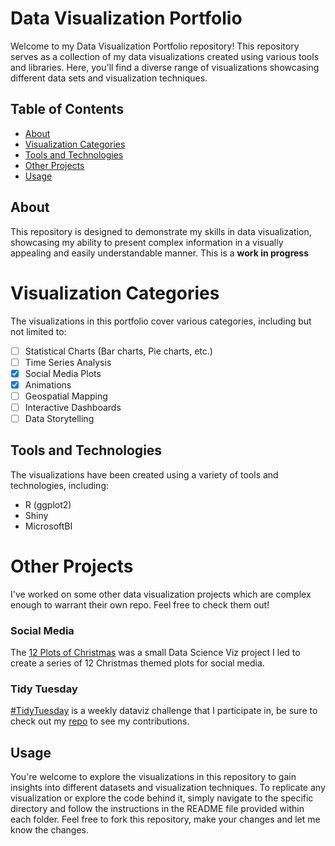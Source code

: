# Data Visualization Portfolio
Welcome to my Data Visualization Portfolio repository! This repository serves as a collection of my data visualizations created using various tools and libraries. Here, you'll find a diverse range of visualizations showcasing different data sets and visualization techniques.

## Table of Contents
- [About](#about)
- [Visualization Categories](#categories)
- [Tools and Technologies](#tools)
- [Other Projects](#projects)
- [Usage](#projects)

## About <a name="about"></a> 
This repository is designed to demonstrate my skills in data visualization, showcasing my ability to present complex information in a visually appealing and easily understandable manner. This is a **work in progress** 

# Visualization Categories <a name="categories"></a> 
The visualizations in this portfolio cover various categories, including but not limited to:

- [ ] Statistical Charts (Bar charts, Pie charts, etc.)
- [ ] Time Series Analysis
- [X] Social Media Plots
- [X] Animations
- [ ] Geospatial Mapping
- [ ] Interactive Dashboards
- [ ] Data Storytelling

## Tools and Technologies <a name="tools"></a> 
The visualizations have been created using a variety of tools and technologies, including:

- R (ggplot2)
- Shiny
- MicrosoftBI

# Other Projects <a name="projects"></a> 

I've worked on some other data visualization projects which are complex enough to warrant their own repo. Feel free to check them out!

### Social Media

The [12 Plots of Christmas](https://github.com/GABurns/12PlotsChristmas) was a small Data Science Viz project I led to create a series of 12 Christmas themed plots for social media. 

### Tidy Tuesday

[#TidyTuesday](https://github.com/rfordatascience/tidytuesday) is a weekly dataviz challenge that I participate in, be sure to check out my [repo](https://github.com/GABurns/TidyTuesday/) to see my contributions.  

## Usage <a name="usage"></a> 
You're welcome to explore the visualizations in this repository to gain insights into different datasets and visualization techniques. To replicate any visualization or explore the code behind it, simply navigate to the specific directory and follow the instructions in the README file provided within each folder. Feel free to fork this repository, make your changes and let me know the changes.

